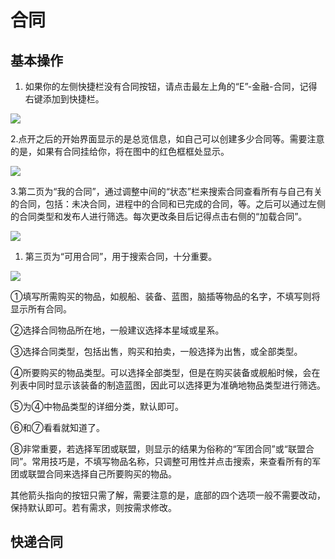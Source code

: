 # 合同

## 基本操作

1. 如果你的左侧快捷栏没有合同按钮，请点击最左上角的“E”-金融-合同，记得右键添加到快捷栏。

![](../.gitbook/assets/0.png)

2.点开之后的开始界面显示的是总览信息，如自己可以创建多少合同等。需要注意的是，如果有合同挂给你，将在图中的红色框框处显示。

![](../.gitbook/assets/1%20%283%29%20%281%29.png)

3.第二页为“我的合同”，通过调整中间的“状态”栏来搜索合同查看所有与自己有关的合同，包括：未决合同，进程中的合同和已完成的合同，等。之后可以通过左侧的合同类型和发布人进行筛选。每次更改条目后记得点击右侧的“加载合同”。

![](../.gitbook/assets/2%20%283%29.png)

1. 第三页为“可用合同”，用于搜索合同，十分重要。

![](../.gitbook/assets/4.png)

①填写所需购买的物品，如舰船、装备、蓝图，脑插等物品的名字，不填写则将显示所有合同。

②选择合同物品所在地，一般建议选择本星域或星系。

③选择合同类型，包括出售，购买和拍卖，一般选择为出售，或全部类型。

④所要购买的物品类型。可以选择全部类型，但是在购买装备或舰船时候，会在列表中同时显示该装备的制造蓝图，因此可以选择更为准确地物品类型进行筛选。

⑤为④中物品类型的详细分类，默认即可。

⑥和⑦看看就知道了。

⑧非常重要，若选择军团或联盟，则显示的结果为俗称的“军团合同”或“联盟合同”。常用技巧是，不填写物品名称，只调整可用性并点击搜索，来查看所有的军团或联盟合同来选择自己所要购买的物品。

其他箭头指向的按钮只需了解，需要注意的是，底部的四个选项一般不需要改动，保持默认即可。若有需求，则按需求修改。

## 快递合同

